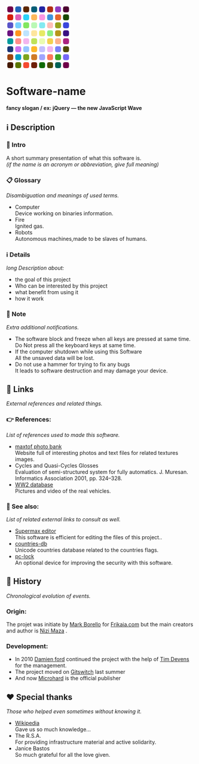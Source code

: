 ![Logo icon](contents/logo/logo.svg "Software-name logo")
# Software-name
**fancy slogan / ex: jQuery — the new JavaScript Wave**

## ℹ️ Description

### 🚩 Intro
A short summary presentation of what this software is.  
*(if the name is an acronym or abbreviation, give full meaning)*  


### 📋 Glossary
*Disambiguation and meanings of used terms.*

 - Computer  
	Device working on binaries information.
 - Fire  
	Ignited gas.
 - Robots  
	Autonomous machines,made to be slaves of humans.


###  ℹ️ Details
*long Description about:*
 - the goal of this project
 - Who can be interested by this  project
 - what benefit from using it
 - how it work


### 📝 Note
*Extra additional notifications.*
 - The software block and freeze when all keys are pressed at same time.  
	Do Not press all the keyboard keys at same time.
 - If the computer shutdown while using this Software  
	All the unsaved data will be lost.
 - Do not use a hammer for trying to fix any bugs  
	It leads to software destruction and may damage your device.



## 🔗 Links
*External references and related things.*

### 👉 References:
*List of references used to made this software.*
 - [maxtof photo bank](http://www.maxtof.com)  
	Website full of interesting photos and text files for related textures images.
 - Cycles and Quasi-Cycles Glosses   
	Evaluation of  semi-structured system for fully automatics. J. Muresan. Informatics Association 2001, pp. 324–328.
 - [WW2 database](http://www.ww2-ontopia.net)  
	Pictures and video of the real vehicles.

### 👀 See also:
*List of related external links to consult as well.*
 - [Supermax editor](http://www.fenix-sw.com/sm-ed.html)  
	This software is efficient for editing the files of this project..
 - [countries-db](http://www.countries.com/db)  
	Unicode countries database related to the countries flags.
 - [pc-lock](http://www.secu.com)  
	An optional device for improving the security with this software.


## 📜 History
*Chronological evolution of events.*

### Origin:
The projet was initiate by [Mark Borello](mailto:mbo@msn.com) for [Frikaia.com](https://www.frikaia.com) but the main creators and author is [Nizi Maza](https://github.com/nizi) .

### Development:
 - In 2010  [Damien ford](mailto:damfo@gmail.com) continued the project with the help of [Tim Devens](https://github.com/timdev)  for the management.
 - The project moved on [Gitswitch](https://gitswitch.com) last summer
 - And now  [Microhard](https://www.microhard.com) is the official publisher


## ❤️ Special thanks
*Those who helped even sometimes without knowing it.*
 - [Wikipedia](https://www.wikipedia.org)  
	Gave us so much knowledge...
 - The R.S.A.  
	For providing infrastructure material and active solidarity.
 - Janice Bastos  
	So much grateful for all the love given.
